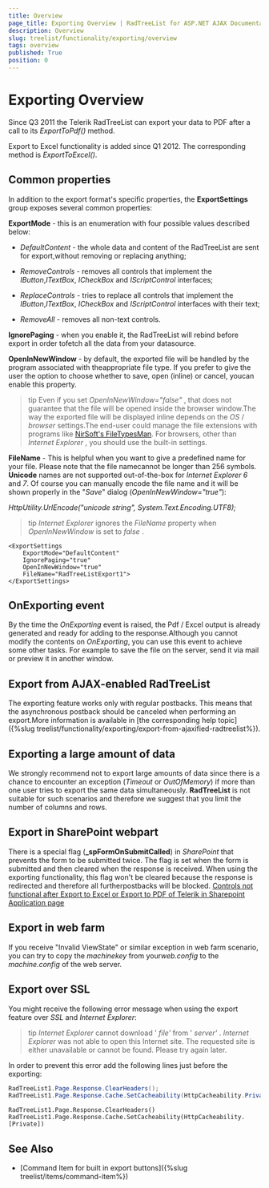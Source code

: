 ```yaml
---
title: Overview
page_title: Exporting Overview | RadTreeList for ASP.NET AJAX Documentation
description: Overview
slug: treelist/functionality/exporting/overview
tags: overview
published: True
position: 0
---
```


# Exporting Overview



Since Q3 2011 the Telerik RadTreeList can export your data to PDF after a call to its *ExportToPdf()* method.

Export to Excel functionality is added since Q1 2012. The corresponding method is *ExportToExcel()*.

## Common properties

In addition to the export format's specific properties, the **ExportSettings** group exposes several common properties:

**ExportMode** - this is an enumeration with four possible values described below:

* *DefaultContent* - the whole data and content of the RadTreeList are sent for export,without removing or replacing anything;

* *RemoveControls* - removes all controls that implement the *IButton*,*ITextBox*, *ICheckBox* and *IScriptControl* interfaces;

* *ReplaceControls* - tries to replace all controls that implement the *IButton*,*ITextBox*, *ICheckBox* and *IScriptControl* interfaces with their text;

* *RemoveAll* - removes all non-text controls.

**IgnorePaging** - when you enable it, the RadTreeList will rebind before export in order tofetch all the data from your datasource.

**OpenInNewWindow** - by default, the exported file will be handled by the program associated with theappropriate file type. If you prefer to give the user the option to choose whether to save, open (inline) or cancel, youcan enable this property.

>tip Even if you set *OpenInNewWindow="false"* , that does not guarantee that the file will be opened inside the browser window.The way the exported file will be displayed inline depends on the *OS* / *browser* settings.The end-user could manage the file extensions with programs like [NirSoft's FileTypesMan](http://www.nirsoft.net/utils/file_types_manager.html). For browsers, other than *Internet Explorer* , you should use the built-in settings.
>


**FileName** - This is helpful when you want to give a predefined name for your file. Please note that the file namecannot be longer than 256 symbols. **Unicode** names are not supported out-of-the-box for *Internet Explorer 6* and *7*. Of course you can manually encode the file name and it will be shown properly in the "*Save*" dialog (*OpenInNewWindow="true"*):

*HttpUtility.UrlEncode("unicode string", System.Text.Encoding.UTF8);*

>tip  *Internet Explorer* ignores the *FileName* property when *OpenInNewWindow* is set to *false* .
>


````ASPNET
<ExportSettings
	ExportMode="DefaultContent"
	IgnorePaging="true"
	OpenInNewWindow="true"
	FileName="RadTreeListExport1">
</ExportSettings>  
````



## OnExporting event

By the time the *OnExporting* event is raised, the Pdf / Excel output is already generated and ready for adding to the response.Although you cannot modify the contents on *OnExporting*, you can use this event to achieve some other tasks. For example to save the file on the server, send it via mail or preview it in another window.

## Export from AJAX-enabled RadTreeList

The exporting feature works only with regular postbacks. This means that the asynchronous postback should be canceled when performing an export.More information is available in [the corresponding help topic]({%slug treelist/functionality/exporting/export-from-ajaxified-radtreelist%}).

## Exporting a large amount of data

We strongly recommend not to export large amounts of data since there is a chance to encounter an exception (*Timeout* or *OutOfMemory*) if more than one user tries to export the same data simultaneously. **RadTreeList** is not suitable for such scenarios and therefore we suggest that you limit the number of columns and rows.

## Export in SharePoint webpart

There is a special flag (**_spFormOnSubmitCalled**) in *SharePoint* that prevents the form to be submitted twice. The flag is set when the form is submitted and then cleared when the response is received. When using the exporting functionality, this flag won't be cleared because the response is redirected and therefore all furtherpostbacks will be blocked. [Controls not functional after Export to Excel or Export to PDF of Telerik in Sharepoint Application page](http://www.faisalmb.com/blog/post/2010/01/28/Controls-not-functional-after-Export-to-Excel-or-Export-to-PDF-of-Telerik-in-Sharepoint-Application-page.aspx)

## Export in web farm

If you receive "Invalid ViewState" or similar exception in web farm scenario, you can try to copy the *machinekey* from your*web.config* to the *machine.config* of the web server.

## Export over SSL

You might receive the following error message when using the export feature over *SSL* and *Internet Explorer*:


>tip *Internet Explorer* cannot download ' *file'* from ' *server'* . *Internet Explorer* was not able to open this Internet site. The requested site is either unavailable or cannot be found. Please try again later.
>

In order to prevent this error add the following lines just before the exporting:



````C#
RadTreeList1.Page.Response.ClearHeaders();
RadTreeList1.Page.Response.Cache.SetCacheability(HttpCacheability.Private);
````
````VB
RadTreeList1.Page.Response.ClearHeaders()
RadTreeList1.Page.Response.Cache.SetCacheability(HttpCacheability.[Private])
````

## See Also

 * [Command Item for built in export buttons]({%slug treelist/items/command-item%})


